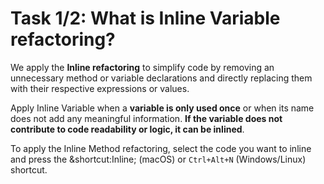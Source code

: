 # Task 1/2: What is Inline Variable refactoring?

We apply the **Inline refactoring** to simplify code by removing an unnecessary method or variable declarations and directly
replacing them with their respective expressions or values.

Apply Inline Variable when a **variable is only used once** or when its name does not add any meaningful information.
**If the variable does not contribute to code readability or logic, it can be inlined**.

To apply the Inline Method refactoring, select the code you want to inline and press the &shortcut:Inline; (macOS) or `Ctrl+Alt+N` (Windows/Linux) shortcut. 
